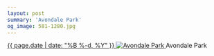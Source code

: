 ```yaml
---
layout: post
summary: 'Avondale Park'
og_image: 581-1280.jpg
---
```


<p>
 <time>
  <a href="/581">
   {{ page.date | date: "%B %-d, %Y" }}
  </a>
 </time>
 <a href="/581">
  <img alt="Avondale Park" sizes="(min-width: 700px) 50vw, calc(100vw - 2rem)" src="{{ site.assets_url }}/581-640.jpg" srcset="{{ site.assets_url }}/581-320.jpg 320w, {{ site.assets_url }}/581-640.jpg 640w, {{ site.assets_url }}/581-960.jpg 960w, {{ site.assets_url }}/581-1280.jpg 1280w"/>
 </a>
 <span>
  Avondale Park
 </span>
</p>
